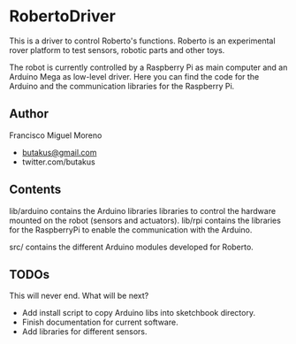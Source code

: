 # RobertoDriver
This is a driver to control Roberto's functions. Roberto is an experimental rover platform to test sensors, robotic parts and other toys.

The robot is currently controlled by a Raspberry Pi as main computer and an Arduino Mega as low-level driver.
Here you can find the code for the Arduino and the communication libraries for the Raspberry Pi.

## Author
Francisco Miguel Moreno
* butakus@gmail.com
* twitter.com/butakus

## Contents
lib/arduino contains the Arduino libraries libraries to control the hardware mounted on the robot (sensors and actuators).
lib/rpi contains the libraries for the RaspberryPi to enable the communication with the Arduino.

src/ contains the different Arduino modules developed for Roberto.

## TODOs
This will never end. What will be next?
* Add install script to copy Arduino libs into sketchbook directory.
* Finish documentation for current software.
* Add libraries for different sensors.

